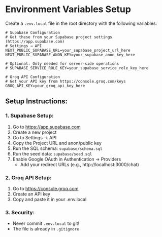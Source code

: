 # Environment Variables Setup

Create a `.env.local` file in the root directory with the following variables:

```env
# Supabase Configuration
# Get these from your Supabase project settings (https://app.supabase.com)
# Settings → API
NEXT_PUBLIC_SUPABASE_URL=your_supabase_project_url_here
NEXT_PUBLIC_SUPABASE_ANON_KEY=your_supabase_anon_key_here

# Optional: Only needed for server-side operations
# SUPABASE_SERVICE_ROLE_KEY=your_supabase_service_role_key_here

# Groq API Configuration
# Get your API key from https://console.groq.com/keys
GROQ_API_KEY=your_groq_api_key_here
```

## Setup Instructions:

### 1. Supabase Setup:
1. Go to https://app.supabase.com
2. Create a new project
3. Go to Settings → API
4. Copy the Project URL and anon/public key
5. Run the SQL schema: `supabase/schema.sql`
6. Run the seed data: `supabase/seed.sql`
7. Enable Google OAuth in Authentication → Providers
   - Add your redirect URLs (e.g., http://localhost:3000/chat)

### 2. Groq API Setup:
1. Go to https://console.groq.com
2. Create an API key
3. Copy and paste it in your .env.local

### 3. Security:
- Never commit `.env.local` to git!
- The file is already in `.gitignore`

